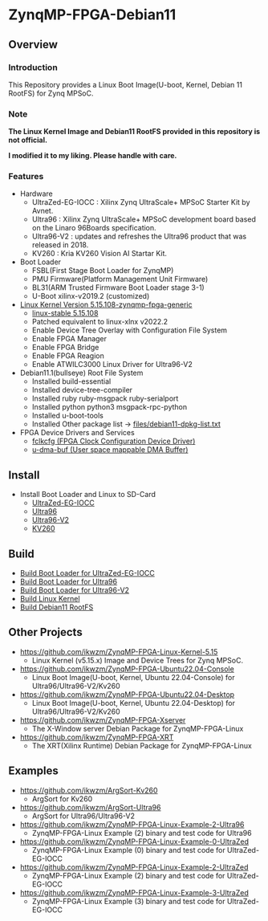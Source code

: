 ZynqMP-FPGA-Debian11
====================================================================================

Overview
------------------------------------------------------------------------------------

### Introduction

This Repository provides a Linux Boot Image(U-boot, Kernel, Debian 11 RootFS) for Zynq MPSoC.

### Note

**The Linux Kernel Image and Debian11 RootFS provided in this repository is not official.**

**I modified it to my liking. Please handle with care.**


### Features

* Hardware
  + UltraZed-EG-IOCC : Xilinx Zynq UltraScale+ MPSoC Starter Kit by Avnet.
  + Ultra96    : Xilinx Zynq UltraScale+ MPSoC development board based on the Linaro 96Boards specification. 
  + Ultra96-V2 : updates and refreshes the Ultra96 product that was released in 2018.
  + KV260      : Kria KV260 Vision AI Startar Kit.
* Boot Loader
  + FSBL(First Stage Boot Loader for ZynqMP)
  + PMU Firmware(Platform Management Unit Firmware)
  + BL31(ARM Trusted Firmware Boot Loader stage 3-1)
  + U-Boot xilinx-v2019.2 (customized)
* [Linux Kernel Version 5.15.108-zynqmp-fpga-generic](https://github.com/ikwzm/ZynqMP-FPGA-Linux-Kernel-5.15/tree/5.15.108-zynqmp-fpga-generic-2)
  + [linux-stable 5.15.108](https://git.kernel.org/pub/scm/linux/kernel/git/stable/linux.git//tag/?h=v5.15.108)
  + Patched equivalent to linux-xlnx v2022.2
  + Enable Device Tree Overlay with Configuration File System
  + Enable FPGA Manager
  + Enable FPGA Bridge
  + Enable FPGA Reagion
  + Enable ATWILC3000 Linux Driver for Ultra96-V2
* Debian11.1(bullseye) Root File System
  + Installed build-essential
  + Installed device-tree-compiler
  + Installed ruby ruby-msgpack ruby-serialport
  + Installed python python3 msgpack-rpc-python
  + Installed u-boot-tools
  + Installed Other package list -> [files/debian11-dpkg-list.txt](files/debian11-dpkg-list.txt)
* FPGA Device Drivers and Services
  + [fclkcfg    (FPGA Clock Configuration Device Driver)](https://github.com/ikwzm/fclkcfg)
  + [u-dma-buf  (User space mappable DMA Buffer)](https://github.com/ikwzm/udmabuf)

Install
------------------------------------------------------------------------------------

* Install Boot Loader and Linux to SD-Card
  + [UltraZed-EG-IOCC](doc/install/ultrazed-eg-iocc.md)
  + [Ultra96](doc/install/ultra96.md)
  + [Ultra96-V2](doc/install/ultra96v2.md)
  + [KV260](doc/install/kv260.md)


Build 
------------------------------------------------------------------------------------

* [Build Boot Loader for UltraZed-EG-IOCC](doc/build/boot-ultrazed-eg-iocc.md)
* [Build Boot Loader for Ultra96](doc/build/boot-ultra96.md)
* [Build Boot Loader for Ultra96-V2](doc/build/boot-ultra96v2.md)
* [Build Linux Kernel](doc/build/linux-5.15.108-zynqmp-fpga-generic.md)
* [Build Debian11 RootFS](doc/build/debian11-rootfs.md)


Other Projects
------------------------------------------------------------------------------------

* https://github.com/ikwzm/ZynqMP-FPGA-Linux-Kernel-5.15
  + Linux Kernel (v5.15.x) Image and Device Trees for Zynq MPSoC.
* https://github.com/ikwzm/ZynqMP-FPGA-Ubuntu22.04-Console
  + Linux Boot Image(U-boot, Kernel, Ubuntu 22.04-Console) for Ultra96/Ultra96-V2/Kv260
* https://github.com/ikwzm/ZynqMP-FPGA-Ubuntu22.04-Desktop
  + Linux Boot Image(U-boot, Kernel, Ubuntu 22.04-Desktop) for Ultra96/Ultra96-V2/Kv260
* https://github.com/ikwzm/ZynqMP-FPGA-Xserver
  + The X-Window server Debian Package for ZynqMP-FPGA-Linux
* https://github.com/ikwzm/ZynqMP-FPGA-XRT
  + The XRT(Xilinx Runtime) Debian Package for ZynqMP-FPGA-Linux


Examples
------------------------------------------------------------------------------------

* https://github.com/ikwzm/ArgSort-Kv260
  + ArgSort for Kv260
* https://github.com/ikwzm/ArgSort-Ultra96
  + ArgSort for Ultra96/Ultra96-V2
* https://github.com/ikwzm/ZynqMP-FPGA-Linux-Example-2-Ultra96
  + ZynqMP-FPGA-Linux Example (2) binary and test code for Ultra96
* https://github.com/ikwzm/ZynqMP-FPGA-Linux-Example-0-UltraZed
  + ZynqMP-FPGA-Linux Example (0) binary and test code for UltraZed-EG-IOCC
* https://github.com/ikwzm/ZynqMP-FPGA-Linux-Example-2-UltraZed
  + ZynqMP-FPGA-Linux Example (2) binary and test code for UltraZed-EG-IOCC
* https://github.com/ikwzm/ZynqMP-FPGA-Linux-Example-3-UltraZed
  + ZynqMP-FPGA-Linux Example (3) binary and test code for UltraZed-EG-IOCC
